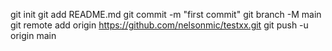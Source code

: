 git init
git add README.md
git commit -m "first commit"
git branch -M main
git remote add origin https://github.com/nelsonmic/testxx.git
git push -u origin main
